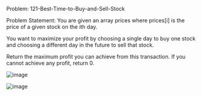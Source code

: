 Problem: 121-Best-Time-to-Buy-and-Sell-Stock

Problem Statement: You are given an array prices where prices[i] is the price of a given stock on the ith day.

You want to maximize your profit by choosing a single day to buy one stock and choosing a different day in the future to sell that stock.

Return the maximum profit you can achieve from this transaction. If you cannot achieve any profit, return 0.

![image](https://github.com/aryanv175/leetcode/assets/91381804/7b5b6aee-df15-426e-a457-7b2fd0cc860f)

![image](https://github.com/aryanv175/leetcode/assets/91381804/803fe348-7227-49aa-ac81-d31336b60e10)
